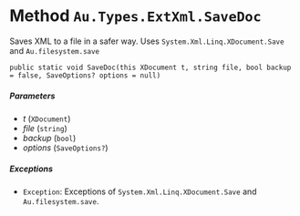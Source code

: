 # Method `Au.Types.ExtXml.SaveDoc`

Saves XML to a file in a safer way. Uses `System.Xml.Linq.XDocument.Save` and `Au.filesystem.save`

```
public static void SaveDoc(this XDocument t, string file, bool backup = false, SaveOptions? options = null)
```

##### Parameters

- *t*  (`XDocument`)
- *file*  (`string`)
- *backup*  (`bool`)
- *options*  (`SaveOptions?`)

##### Exceptions

- `Exception`:
    Exceptions of `System.Xml.Linq.XDocument.Save` and `Au.filesystem.save`.